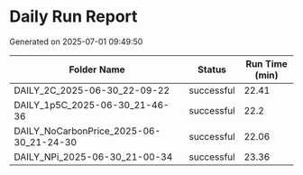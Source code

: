 # Daily Run Report
Generated on 2025-07-01 09:49:50

| Folder Name | Status     | Run Time (min) |
|-------------|------------|----------------|
| DAILY_2C_2025-06-30_22-09-22 | successful | 22.41 |
| DAILY_1p5C_2025-06-30_21-46-36 | successful | 22.2 |
| DAILY_NoCarbonPrice_2025-06-30_21-24-30 | successful | 22.06 |
| DAILY_NPi_2025-06-30_21-00-34 | successful | 23.36 |